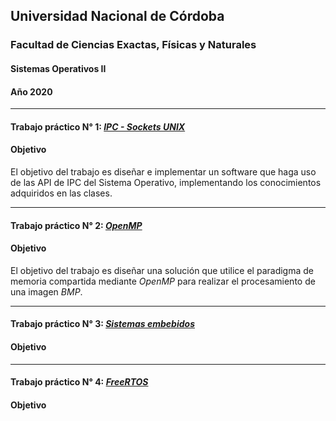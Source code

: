 ## Universidad Nacional de Córdoba
### Facultad de Ciencias Exactas, Físicas y Naturales
#### Sistemas Operativos II
#### Año 2020

------------------

#### Trabajo práctico N° 1: [**_IPC - Sockets UNIX_**](https://github.com/tomasspi/SOII/tree/master/TP1)

#### Objetivo
El objetivo del trabajo es diseñar e implementar un software que haga uso de las
API de IPC del Sistema Operativo, implementando los conocimientos adquiridos en
las clases.

------------------

#### Trabajo práctico N° 2: [**_OpenMP_**](https://github.com/tomasspi/SOII/tree/master/TP2)

#### Objetivo
El objetivo del trabajo es diseñar una solución que utilice el paradigma de
memoria compartida mediante _OpenMP_ para realizar el procesamiento de una
imagen _BMP_.

------------------

#### Trabajo práctico N° 3: [**_Sistemas embebidos_**](https://github.com/tomasspi/SOII/tree/master/TP3)

#### Objetivo


------------------

#### Trabajo práctico N° 4: [**_FreeRTOS_**](https://github.com/tomasspi/SOII/tree/master/TP4)

#### Objetivo


